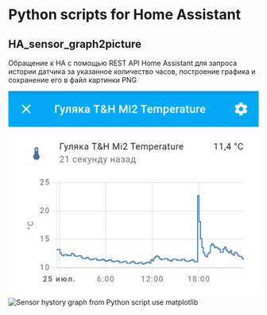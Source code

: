 # Python scripts for Home Assistant

## HA_sensor_graph2picture

Обращение к НА с помощью REST API Home Assistant для запроса истории датчика за указанное количество часов, построение графика и сохранение его в файл картинки PNG

![Sensor hystory graph from Home Assitant](HA_sensor_graph2picture_sensor-hystory.png)
![Sensor hystory graph from Python script use matplotlib](HA_sensor_graph2picture_plot)
